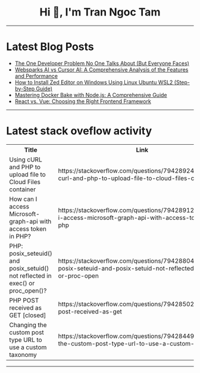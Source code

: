 <h1 align="center">Hi 👋, I'm Tran Ngoc Tam</h1>

---

# Latest Blog Posts 
<!-- BLOG-POST-LIST:START -->
- [The One Developer Problem No One Talks About &lpar;But Everyone Faces&rpar;](https://dev.to/pratiksha_patil_2422d808e/the-one-developer-problem-no-one-talks-about-but-everyone-faces-3l2i)
- [Websparks AI vs Cursor AI: A Comprehensive Analysis of the Features and Performance](https://dev.to/walif_sultana_36824347484/websparks-ai-vs-cursor-ai-a-comprehensive-analysis-of-the-features-and-performance-310m)
- [How to Install Zed Editor on Windows Using Linux Ubuntu WSL2 &lpar;Step-by-Step Guide&rpar;](https://dev.to/le0_nguyen/how-to-install-zed-editor-on-windows-using-linux-ubuntu-wsl2-step-by-step-guide-3ae0)
- [Mastering Docker Bake with Node.js: A Comprehensive Guide](https://dev.to/ajeetraina/mastering-docker-bake-with-nodejs-a-comprehensive-guide-5eec)
- [React vs. Vue: Choosing the Right Frontend Framework](https://dev.to/robin-ivi/react-vs-vue-choosing-the-right-frontend-framework-1p7)
<!-- BLOG-POST-LIST:END -->

---

# Latest stack oveflow activity
<table>
  <tr><th>Title</th><th>Link</th></tr>
  <!-- STACKOVERFLOW:START --><tr><td>Using cURL and PHP to upload file to Cloud Files container</td><td>https://stackoverflow.com/questions/79428924/using-curl-and-php-to-upload-file-to-cloud-files-container</td></tr><tr><td>How can I access Microsoft-graph-api with access token in PHP?</td><td>https://stackoverflow.com/questions/79428912/how-can-i-access-microsoft-graph-api-with-access-token-in-php</td></tr><tr><td>PHP: posix_seteuid&lpar;&rpar; and posix_setuid&lpar;&rpar; not reflected in exec&lpar;&rpar; or proc_open&lpar;&rpar;?</td><td>https://stackoverflow.com/questions/79428804/php-posix-seteuid-and-posix-setuid-not-reflected-in-exec-or-proc-open</td></tr><tr><td>PHP POST received as GET [closed]</td><td>https://stackoverflow.com/questions/79428502/php-post-received-as-get</td></tr><tr><td>Changing the custom post type URL to use a custom taxonomy</td><td>https://stackoverflow.com/questions/79428449/changing-the-custom-post-type-url-to-use-a-custom-taxonomy</td></tr><!-- STACKOVERFLOW:END -->
</table>

---


